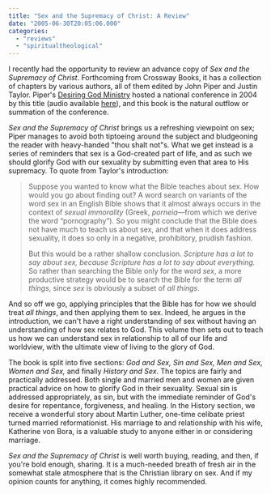 ```yaml
---
title: "Sex and the Supremacy of Christ: A Review"
date: "2005-06-30T20:05:06.000"
categories: 
  - "reviews"
  - "spiritualtheological"
---
```


I recently had the opportunity to review an advance copy of _Sex and the Supremacy of Christ_. Forthcoming from Crossway Books, it has a collection of chapters by various authors, all of them edited by John Piper and Justin Taylor. Piper's [Desiring God Ministry](http://www.desiringgod.org) hosted a national conference in 2004 by this title (audio available [here](http://www.desiringgod.org/news_events/dgm_national/2004/media.html)), and this book is the natural outflow or summation of the conference.

_Sex and the Supremacy of Christ_ brings us a refreshing viewpoint on sex; Piper manages to avoid both tiptoeing around the subject and bludgeoning the reader with heavy-handed "thou shalt not"s. What we get instead is a series of reminders that sex is a God-created part of life, and as such we should glorify God with our sexuality by submitting even that area to His supremacy. To quote from Taylor's introduction:

> Suppose you wanted to know what the Bible teaches about sex. How would you go about finding out? A word search on variants of the word sex in an English Bible shows that it almost always occurs in the context of _sexual immorality_ (Greek, _porneia_—from which we derive the word “pornography”). So you might conclude that the Bible does not have much to teach us about sex, and that when it does address sexuality, it does so only in a negative, prohibitory, prudish fashion.
> 
> But this would be a rather shallow conclusion. _Scripture has a lot to say about sex, because Scripture has a lot to say about everything._ So rather than searching the Bible only for the word _sex_, a more productive strategy would be to search the Bible for the term _all things_, since _sex_ is obviously a subset of _all things_.

And so off we go, applying principles that the Bible has for how we should treat _all things_, and then applying them to sex. Indeed, he argues in the introduction, we can't have a right understanding of sex without having an understanding of how sex relates to God. This volume then sets out to teach us how we can understand sex in relationship to all of our life and worldview, with the ultimate view of living to the glory of God.

The book is split into five sections: _God and Sex, Sin and Sex, Men and Sex, Women and Sex,_ and finally _History and Sex_. The topics are fairly and practically addressed. Both single and married men and women are given practical advice on how to glorify God in their sexuality. Sexual sin is addressed appropriately, as sin, but with the immediate reminder of God's desire for repentance, forgiveness, and healing. In the History section, we receive a wonderful story about Martin Luther, one-time celibate priest turned married reformationist. His marriage to and relationship with his wife, Katherine von Bora, is a valuable study to anyone either in or considering marriage.

_Sex and the Supremacy of Christ_ is well worth buying, reading, and then, if you're bold enough, sharing. It is a much-needed breath of fresh air in the somewhat stale atmosphere that is the Christian library on sex. And if my opinion counts for anything, it comes highly recommended.
